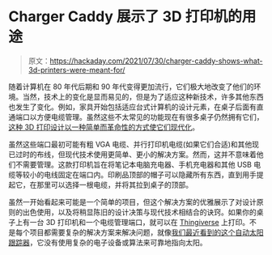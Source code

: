 # Charger Caddy 展示了 3D 打印机的用途

> 原文：<https://hackaday.com/2021/07/30/charger-caddy-shows-what-3d-printers-were-meant-for/>

随着计算机在 80 年代后期和 90 年代变得更加流行，它们极大地改变了他们的环境。当然，技术上的变化是显而易见的，但是为了适应这种新技术，许多其他东西也发生了变化。例如，家具开始包括适应台式计算机的设计元素，在桌子后面有直通端口以方便电缆管理。虽然这些不太常见的功能现在有很多桌子仍然拥有它们，[这种 3D 打印设计以一种简单而革命性的方式使它们现代化](https://www.reddit.com/r/functionalprint/comments/otmn94/was_tired_of_having_to_plug_in_and_feed_different/)。

虽然这些端口最初可能有粗 VGA 电缆、并行打印机电缆(如果它们合适)和其他现已过时的布线，但现代技术使用更简单、更小的解决方案。然而，这并不意味着他们不需要管理。这款打印机旨在将笔记本电脑充电器、手机充电器和其他 USB 电缆等较小的电线固定在端口内。印刷品顶部的帽子可以隐藏所有东西，直到用手提起它，在那里可以选择一根电缆，并将其拉到桌子的顶部。

虽然一开始看起来可能是一个简单的项目，但这个解决方案的优雅展示了对设计原则的出色使用，以及将稍显陈旧的设计决策与现代技术相结合的诀窍。如果你的桌子上有一台 3D 打印机和一个电缆管理端口，就可以在 [Thingiverse](https://www.thingiverse.com/thing:4919644) 上打印。不是每个项目都需要复杂的解决方案来解决问题，就像[我们最近看到的这个自动太阳跟踪器](https://hackaday.com/2021/07/25/a-simple-sun-tracker-with-very-few-parts/)，它没有使用复杂的电子设备或算法来可靠地指向太阳。